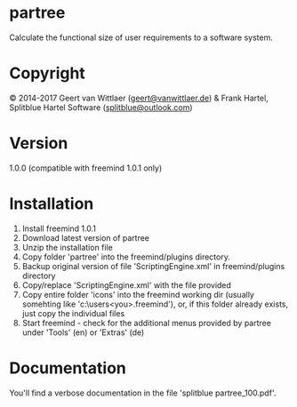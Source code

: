 # partree
Calculate the functional size of user requirements to a software system.

# Copyright
© 2014-2017 Geert van Wittlaer (geert@vanwittlaer.de) & Frank Hartel, Splitblue Hartel Software (splitblue@outlook.com)

# Version
1.0.0 (compatible with freemind 1.0.1 only)

# Installation
1. Install freemind 1.0.1
2. Download latest version of partree
3. Unzip the installation file
4. Copy folder 'partree' into the freemind/plugins directory.
5. Backup original version of file 'ScriptingEngine.xml' in freemind/plugins directory
6. Copy/replace 'ScriptingEngine.xml' with the file provided
7. Copy entire folder 'icons' into the freemind working dir (usually somehting like 'c:\users\<you>\.freemind'), or, if this folder already exists, just copy the individual files
8. Start freemind - check for the additional menus provided by partree under 'Tools' (en) or 'Extras' (de)

# Documentation
You'll find a verbose documentation in the file 'splitblue partree_100.pdf'.
